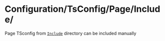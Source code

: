 # Configuration/TsConfig/Page/Include/

Page TSconfig from [`Include`](./Include/) directory can be included manually